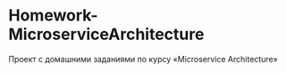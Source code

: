 # Homework-MicroserviceArchitecture
Проект с домашними заданиями по курсу «Microservice Architecture»
